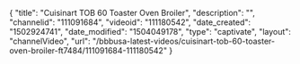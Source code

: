 {
    "title": "Cuisinart TOB 60 Toaster Oven Broiler",
    "description": "",
    "channelid": "111091684",
    "videoid": "111180542",
    "date_created": "1502924741",
    "date_modified": "1504049178",
    "type": "captivate",
    "layout": "channelVideo",
    "url": "\/bbbusa-latest-videos\/cuisinart-tob-60-toaster-oven-broiler-ft7484\/111091684-111180542"
}